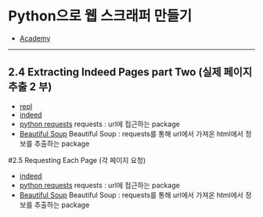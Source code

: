 # Python으로 웹 스크래퍼 만들기
- [Academy](https://academy.nomadcoders.co/courses/enrolled/681401)

---

## 2.4 Extracting Indeed Pages part Two (실제 페이지 추출 2 부)
- [repl](https://repl.it/)
- [indeed](http://indeed.com/jobs?q=python&limit=50)
- [python requests](https://github.com/psf/requests) 
requests : url에 접근하는 package
- [Beautiful Soup](https://www.crummy.com/software/BeautifulSoup/bs4/doc/)
Beautiful Soup : requests를 통해 url에서 가져온 html에서 정보를 추출하는 package

#2.5 Requesting Each Page (각 페이지 요청)
- [indeed](http://indeed.com/jobs?q=python&limit=50)
- [python requests](https://github.com/psf/requests) 
requests : url에 접근하는 package
- [Beautiful Soup](https://www.crummy.com/software/BeautifulSoup/bs4/doc/)
Beautiful Soup : requests를 통해 url에서 가져온 html에서 정보를 추출하는 package
